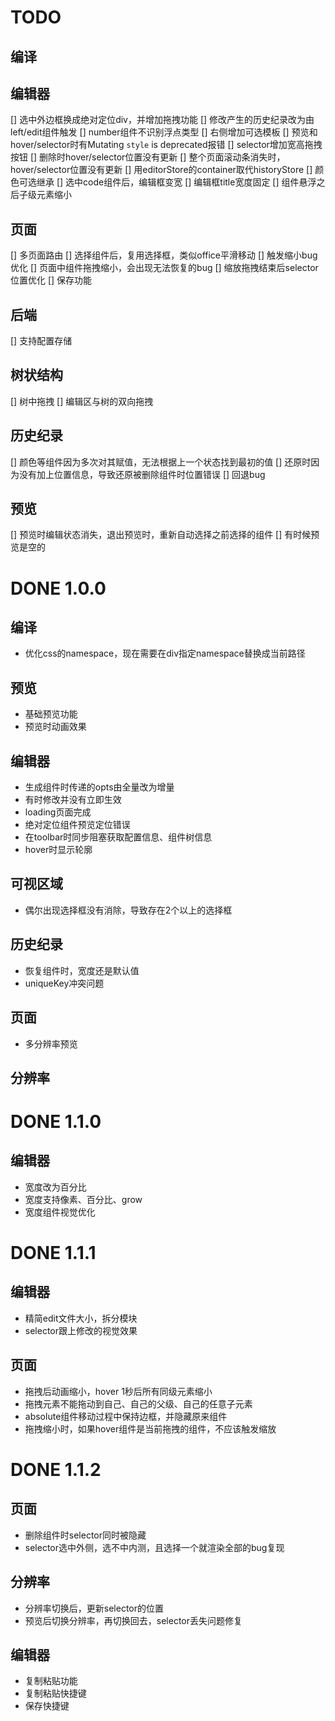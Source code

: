 TODO
===================

## 编译

## 编辑器
[] 选中外边框换成绝对定位div，并增加拖拽功能
[] 修改产生的历史纪录改为由left/edit组件触发
[] number组件不识别浮点类型
[] 右侧增加可选模板
[] 预览和hover/selector时有Mutating `style` is deprecated报错
[] selector增加宽高拖拽按钮
[] 删除时hover/selector位置没有更新
[] 整个页面滚动条消失时，hover/selector位置没有更新
[] 用editorStore的container取代historyStore
[] 颜色可选继承
[] 选中code组件后，编辑框变宽
[] 编辑框title宽度固定
[] 组件悬浮之后子级元素缩小

## 页面
[] 多页面路由
[] 选择组件后，复用选择框，类似office平滑移动
[] 触发缩小bug优化
[] 页面中组件拖拽缩小，会出现无法恢复的bug
[] 缩放拖拽结束后selector位置优化
[] 保存功能

## 后端
[] 支持配置存储

## 树状结构
[] 树中拖拽
[] 编辑区与树的双向拖拽

## 历史纪录
[] 颜色等组件因为多次对其赋值，无法根据上一个状态找到最初的值
[] 还原时因为没有加上位置信息，导致还原被删除组件时位置错误
[] 回退bug

## 预览

[] 预览时编辑状态消失，退出预览时，重新自动选择之前选择的组件
[] 有时候预览是空的


DONE 1.0.0
===================

## 编译
- 优化css的namespace，现在需要在div指定namespace替换成当前路径

## 预览
- 基础预览功能
- 预览时动画效果

## 编辑器
- 生成组件时传递的opts由全量改为增量
- 有时修改并没有立即生效
- loading页面完成
- 绝对定位组件预览定位错误
- 在toolbar时同步阻塞获取配置信息、组件树信息
- hover时显示轮廓

## 可视区域
- 偶尔出现选择框没有消除，导致存在2个以上的选择框

## 历史纪录
- 恢复组件时，宽度还是默认值
- uniqueKey冲突问题

## 页面
- 多分辨率预览

## 分辨率


DONE 1.1.0
===================

## 编辑器
- 宽度改为百分比
- 宽度支持像素、百分比、grow
- 宽度组件视觉优化

DONE 1.1.1
===================

## 编辑器
- 精简edit文件大小，拆分模块
- selector跟上修改的视觉效果

## 页面
- 拖拽后动画缩小，hover 1秒后所有同级元素缩小
- 拖拽元素不能拖动到自己、自己的父级、自己的任意子元素
- absolute组件移动过程中保持边框，并隐藏原来组件
- 拖拽缩小时，如果hover组件是当前拖拽的组件，不应该触发缩放

DONE 1.1.2
===================

## 页面
- 删除组件时selector同时被隐藏
- selector选中外侧，选不中内测，且选择一个就渲染全部的bug复现

## 分辨率
- 分辨率切换后，更新selector的位置
- 预览后切换分辨率，再切换回去，selector丢失问题修复

## 编辑器
- 复制粘贴功能
- 复制粘贴快捷键
- 保存快捷键